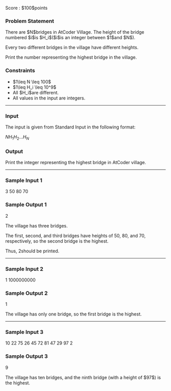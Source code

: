 
<div>

<span>

<span>

<p>
Score : $100$points
</p>

<div>

<section>

### **Problem Statement**

<p>
There are $N$bridges in AtCoder Village. The height of the bridge numbered $i$is $H_i$($i$is an integer between $1$and $N$).

Every two different bridges in the village have different heights.
</p>

<p>
Print the number representing the highest bridge in the village.
</p>

</section>

</div>

<div>

<section>

### **Constraints**

<ul>

<li>
$1\leq N \leq 100$
</li>

<li>
$1\leq H_i \leq 10^9$
</li>

<li>
All $H_i$are different.
</li>

<li>
All values in the input are integers.
</li>

</ul>

</section>

</div>

---

<div>

<div>

<section>

### **Input**

<p>
The input is given from Standard Input in the following format:
</p>

<div>

$N$$H_1$$H_2$$\ldots$$H_N$
</div>

</section>

</div>

<div>

<section>

### **Output**

<p>
Print the integer representing the highest bridge in AtCoder village.
</p>

</section>

</div>

</div>

---

<div>

<section>

### **Sample Input 1**

<div>

3
50 80 70

</div>

</section>

</div>

<div>

<section>

### **Sample Output 1**

<div>

2

</div>

<p>
The village has three bridges.

The first, second, and third bridges have heights of $50$, $80$, and $70$, respectively,
so the second bridge is the highest.

Thus, $2$should be printed.
</p>

</section>

</div>

---

<div>

<section>

### **Sample Input 2**

<div>

1
1000000000

</div>

</section>

</div>

<div>

<section>

### **Sample Output 2**

<div>

1

</div>

<p>
The village has only one bridge, so the first bridge is the highest.
</p>

</section>

</div>

---

<div>

<section>

### **Sample Input 3**

<div>

10
22 75 26 45 72 81 47 29 97 2

</div>

</section>

</div>

<div>

<section>

### **Sample Output 3**

<div>

9

</div>

<p>
The village has ten bridges, and the ninth bridge (with a height of $97$) is the highest.
</p>

</section>

</div>

</span>

</span>

</div>
